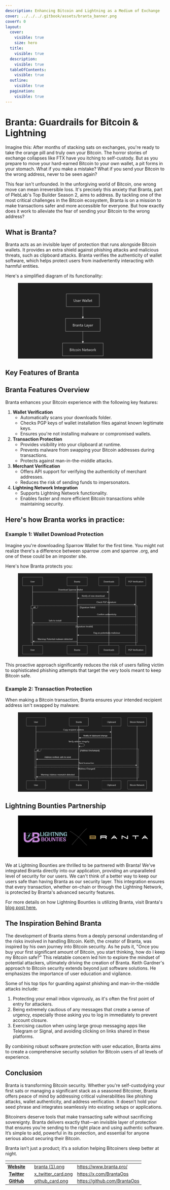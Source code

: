 ```yaml
---
description: Enhancing Bitcoin and Lightning as a Medium of Exchange
cover: ../../../.gitbook/assets/branta_banner.png
coverY: 0
layout:
  cover:
    visible: true
    size: hero
  title:
    visible: true
  description:
    visible: true
  tableOfContents:
    visible: true
  outline:
    visible: true
  pagination:
    visible: true
---
```


# Branta: Guardrails for Bitcoin & Lightning

Imagine this: After months of stacking sats on exchanges, you're ready to take the orange pill and truly own your Bitcoin. The horror stories of exchange collapses like FTX have you itching to self-custody. But as you prepare to move your hard-earned Bitcoin to your own wallet, a pit forms in your stomach. What if you make a mistake? What if you send your Bitcoin to the wrong address, never to be seen again?

This fear isn't unfounded. In the unforgiving world of Bitcoin, one wrong move can mean irreversible loss. It's precisely this anxiety that Branta, part of PlebLab's Top Builder Season 2, aims to address. By tackling one of the most critical challenges in the Bitcoin ecosystem, Branta is on a mission to make transactions safer and more accessible for everyone. But how exactly does it work to alleviate the fear of sending your Bitcoin to the wrong address?

## What is Branta?

Branta acts as an invisible layer of protection that runs alongside Bitcoin wallets. It provides an extra shield against phishing attacks and malicious threats, such as clipboard attacks. Branta verifies the authenticity of wallet software, which helps protect users from inadvertently interacting with harmful entities.

Here's a simplified diagram of its functionality:

<figure><img src="../../../.gitbook/assets/branta_diagram_simple.JPG" alt=""><figcaption></figcaption></figure>

## **Key Features of Branta**

## Branta Features Overview

Branta enhances your Bitcoin experience with the following key features:

1. **Wallet Verification**
   * Automatically scans your downloads folder.
   * Checks PGP keys of wallet installation files against known legitimate keys.
   * Ensures you're not installing malware or compromised wallets.
2. **Transaction Protection**
   * Provides visibility into your clipboard at runtime.
   * Prevents malware from swapping your Bitcoin addresses during transactions.
   * Protects against man-in-the-middle attacks.
3. **Merchant Verification**
   * Offers API support for verifying the authenticity of merchant addresses.
   * Reduces the risk of sending funds to impersonators.
4. **Lightning Network Integration**
   * Supports Lightning Network functionality.
   * Enables faster and more efficient Bitcoin transactions while maintaining security.

## Here's how Branta works in practice:

### **Example 1: Wallet Download Protection**

Imagine you're downloading Sparrow Wallet for the first time. You might not realize there's a difference between sparrow .com and sparrow .org, and one of these could be an imposter site.

Here's how Branta protects you:

<figure><img src="../../../.gitbook/assets/branta_diagram_detailed.JPG" alt=""><figcaption></figcaption></figure>

This proactive approach significantly reduces the risk of users falling victim to sophisticated phishing attempts that target the very tools meant to keep Bitcoin safe.

### **Example 2: Transaction Protection**

When making a Bitcoin transaction, Branta ensures your intended recipient address isn't swapped by malware:

<figure><img src="../../../.gitbook/assets/branta_diagram_transaction_protection.JPG" alt=""><figcaption></figcaption></figure>

## **Lightning Bounties Partnership**

<figure><img src="../../../.gitbook/assets/branta_lb_partnership.JPG" alt="branta_lightningbounties_partnership_banner"><figcaption></figcaption></figure>

We at Lightning Bounties are thrilled to be partnered with Branta! We've integrated Branta directly into our application, providing an unparalleled level of security for our users. We can't think of a better way to keep our users safe than having Branta as our security layer. This integration ensures that every transaction, whether on-chain or through the Lightning Network, is protected by Branta's advanced security features.



For more details on how Lightning Bounties is utilizing Branta, visit Branta's [blog post here. ](https://www.branta.pro/blog?tag=lightningbounties)

## **The Inspiration Behind Branta**

The development of Branta stems from a deeply personal understanding of the risks involved in handling Bitcoin. Keith, the creator of Branta, was inspired by his own journey into Bitcoin security. As he puts it, "Once you buy your first significant amount of Bitcoin, you start thinking, how do I keep my Bitcoin safe?" This relatable concern led him to explore the mindset of potential attackers, ultimately driving the creation of Branta. Keith Gardner's approach to Bitcoin security extends beyond just software solutions. He emphasizes the importance of user education and vigilance.

Some of his top tips for guarding against phishing and man-in-the-middle attacks include:

1. Protecting your email inbox vigorously, as it's often the first point of entry for attackers.
2. Being extremely cautious of any messages that create a sense of urgency, especially those asking you to log in immediately to prevent account closure.
3. Exercising caution when using large group messaging apps like Telegram or Signal, and avoiding clicking on links shared in these platforms.

By combining robust software protection with user education, Branta aims to create a comprehensive security solution for Bitcoin users of all levels of experience.

## Conclusion

Branta is transforming Bitcoin security. Whether you're self-custodying your first sats or managing a significant stack as a seasoned Bitcoiner, Branta offers peace of mind by addressing critical vulnerabilities like phishing attacks, wallet authenticity, and address verification. It doesn’t hold your seed phrase and integrates seamlessly into existing setups or applications.

Bitcoiners deserve tools that make transacting safe without sacrificing sovereignty. Branta delivers exactly that—an invisible layer of protection that ensures you're sending to the right place and using authentic software. It’s simple to add, powerful in its protection, and essential for anyone serious about securing their Bitcoin.



Branta isn’t just a product; it’s a solution helping Bitcoiners sleep better at night.&#x20;

<table data-view="cards"><thead><tr><th align="center"></th><th data-hidden data-type="files"></th><th data-hidden data-card-cover data-type="files"></th><th data-hidden data-card-target data-type="content-ref"></th></tr></thead><tbody><tr><td align="center"><a href="https://www.branta.pro/"><strong>Website</strong></a></td><td></td><td><a href="../../../.gitbook/assets/branta (1).png">branta (1).png</a></td><td><a href="https://www.branta.pro/">https://www.branta.pro/</a></td></tr><tr><td align="center"><a href="https://x.com/BrantaOps"><strong>Twitter</strong></a></td><td></td><td><a href="../../../.gitbook/assets/x_twitter_card.png">x_twitter_card.png</a></td><td><a href="https://x.com/BrantaOps">https://x.com/BrantaOps</a></td></tr><tr><td align="center"><a href="https://github.com/BrantaOps"><strong>GitHub</strong></a></td><td></td><td><a href="../../../.gitbook/assets/github_card.png">github_card.png</a></td><td><a href="https://github.com/BrantaOps">https://github.com/BrantaOps</a></td></tr></tbody></table>
